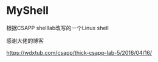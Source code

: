 # MyShell

根据CSAPP shelllab改写的一个Linux shell

感谢大佬的博客

https://wdxtub.com/csapp/thick-csapp-lab-5/2016/04/16/

